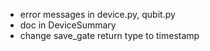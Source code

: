 - error messages in device.py, qubit.py
- doc in DeviceSummary
- change save_gate return type to timestamp
